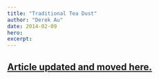 ```yaml
---
title: "Traditional Tea Dust"
author: "Derek Au"
date: 2014-02-09
hero: 
excerpt: 
---
```


## [Article updated and moved here.](http://www.derekau.net/2015/04/teadust/)

